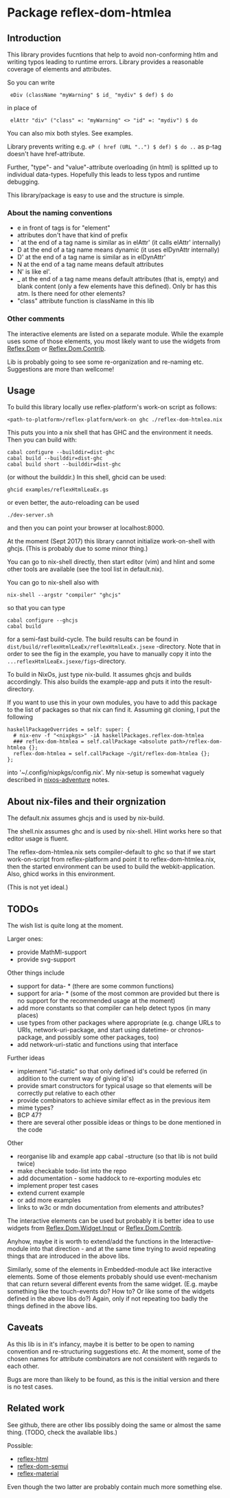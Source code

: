 
# Package reflex-dom-htmlea

## Introduction

This library provides fucntions that help to avoid non-conforming
htlm and writing typos leading to runtime errors. Library provides
a reasonable coverage of elements and attributes.

So you can write

```
 eDiv (className "myWarning" $ id_ "mydiv" $ def) $ do
```
in place of 
```
 elAttr "div" ("class" =: "myWarning" <> "id" =: "mydiv") $ do
```

You can also mix both styles. See examples.


Library prevents writing e.g. `eP ( href (URL "..") $ def) $ do ..`
as p-tag doesn't have href-attribute.

Further, "type"- and "value"-attribute overloading (in html) is 
splitted up to individual data-types. Hopefully this leads to less typos
and runtime debugging.

This library/package is easy to use and the structure is simple.


### About the naming conventions

- e in front of tags is for "element"
- attributes don't have that kind of prefix
- \' at the end of a tag name is similar as in elAttr' (it calls elAttr' internally)
- D at the end of a tag name means dynamic (it uses elDynAttr internally)
- D\' at the end of a tag name is similar as in elDynAttr'
- N at the end of a tag name means default attributes
- N' is like el'.
- \_ at the end of a tag name means default attributes (that is, empty) 
  and blank content (only a few elements have this defined). 
  Only br has this atm. Is there need for other elements?
- "class" attribute function is className in this lib


### Other comments

The interactive elements are listed on a separate module. While the 
example uses some of those elements, you most likely want to use the 
widgets from [Reflex.Dom](https://github.com/reflex-frp/reflex-dom) 
or [Reflex.Dom.Contrib](https://github.com/reflex-frp/reflex-dom-contrib). 


Lib is probably going to see some re-organization and re-naming etc. Suggestions 
are more than wellcome!


## Usage

To build this library locally use reflex-platform's work-on script as follows:

```
<path-to-platform>/reflex-platform/work-on ghc ./reflex-dom-htmlea.nix
```

This puts you into a nix shell that has GHC and the environment it needs. Then you can build with:

```
cabal configure --builddir=dist-ghc
cabal build --builddir=dist-ghc
cabal build short --builddir=dist-ghc
```

(or without the builddir.) In this shell, ghcid can be used:
```
ghcid examples/reflexHtmlLeaEx.gs
```
or even better, the auto-reloading can be used
```
./dev-server.sh
```
and then you can point your browser at localhost:8000.

At the moment (Sept 2017) this library cannot initialize work-on-shell with 
ghcjs. (This is probably due to some minor thing.)

You can go to nix-shell directly, then start editor (vim) and hlint and
some other tools are available (see the tool list in default.nix).

You can go to nix-shell also with
```
nix-shell --argstr "compiler" "ghcjs"
```
so that you can type
```
cabal configure --ghcjs
cabal build
```
for a semi-fast build-cycle. The build results can be found in
`dist/build/reflexHtmlLeaEx/reflexHtmlLeaEx.jsexe` -directory. Note that 
in order to see the fig in the example, you have to manually copy it into 
the `...reflexHtmlLeaEx.jsexe/figs`-directory.


To build in NixOs, just type nix-build. It assumes ghcjs and builds accordingly.
This also builds the example-app and puts it into the result-directory.

If you want to use this in your own modules, you have to add this package
to the list of packages so that nix can find it. Assuming git cloning, 
I put the following
```
haskellPackageOverrides = self: super: {
  # nix-env -f "<nixpkgs>" -iA haskellPackages.reflex-dom-htmlea
  ### reflex-dom-htmlea = self.callPackage <absolute path>/reflex-dom-htmlea {};
  reflex-dom-htmlea = self.callPackage ~/git/reflex-dom-htmlea {};
};
```
into '~/.config/nixpkgs/config.nix'. My nix-setup is somewhat vaguely
described in 
[nixos-adventure](https://github.com/gspia/half-baked/tree/master/hb8-nixos-adventure) 
notes.


## About nix-files and their orgnization

The default.nix assumes ghcjs and is used by nix-build.

The shell.nix assumes ghc and is used by nix-shell. Hlint works here so
that editor usage is fluent.

The reflex-dom-htmlea.nix sets compiler-default to ghc so that
if we start work-on-script from reflex-platform and point it to
reflex-dom-htmlea.nix, then the started environment can be used to
build the webkit-application. Also, ghicd works in this environment.

(This is not yet ideal.)


## TODOs

The wish list is quite long at the moment.

Larger ones:
- provide MathMl-support
- provide svg-support

Other things include 
- support for data- * (there are some common functions)
- support for aria- * (some of the most common are provided but there
  is no support for the recommended usage at the moment)
- add more constants so that compiler can help detect typos (in many places)
- use types from other packages where appropriate (e.g. change URLs to URIs,
  network-uri-package, and start using datetime- or chronos-package,
  and possibly some other packages, too)
- add network-uri-static and functions using that interface 

Further ideas
- implement "id-static" so that only defined id's could be referred
  (in addition to the current way of giving id's)
- provide smart constructors for typical usage so that elements will be
  correctly put relative to each other
- provide combinators to achieve similar effect as in the previous item 
- mime types?
- BCP 47?
- there are several other possible ideas or things to be done mentioned 
  in the code

Other
- reorganise lib and example app cabal -structure (so that lib is not
  build twice)
- make checkable todo-list into the repo
- add documentation - some haddock to re-exporting modules etc
- implement proper test cases
- extend current example
- or add more examples
- links to w3c or mdn documentation from elements and attributes?

The interactive elements can be used but probably it is better idea to use
widgets from 
[Reflex.Dom.Widget.Input](https://github.com/reflex-frp/reflex-dom/tree/develop/reflex-dom-core/src/Reflex/Dom/Widget) 
or 
[Reflex.Dom.Contrib](https://github.com/reflex-frp/reflex-dom-contrib). 

Anyhow, maybe it is worth to extend/add
the functions in the Interactive-module into that direction - and at
the same time trying to avoid repeating things that are introduced in
the above libs. 

Similarly, some of the elements in Embedded-module act like interactive elements. 
Some of those elements probably should use event-mechanism that can return
several different events from the same widget. (E.g. maybe something like
the touch-events do? How to? Or like some of the widgets defined in the
above libs do?) Again, only if not repeating too badly the things defined
in the above libs.


## Caveats

As this lib is in it's infancy, maybe it is better to be open to naming 
convention and re-structuring suggestions etc. At the moment, some of the 
chosen names for attribute combinators are not consistent with regards to 
each other.

Bugs are more than likely to be found, as this is the initial version
and there is no test cases.




## Related work

See github, there are other libs possibly doing the same or almost the
same thing. (TODO, check the available libs.)

Possible:
- [reflex-html](https://github.com/Saulzar/reflex-html)
- [reflex-dom-semui](https://github.com/reflex-frp/reflex-dom-semui)
- [reflex-material](https://github.com/alasconnect/reflex-material)

Even though the two latter are probably contain much more something else.

